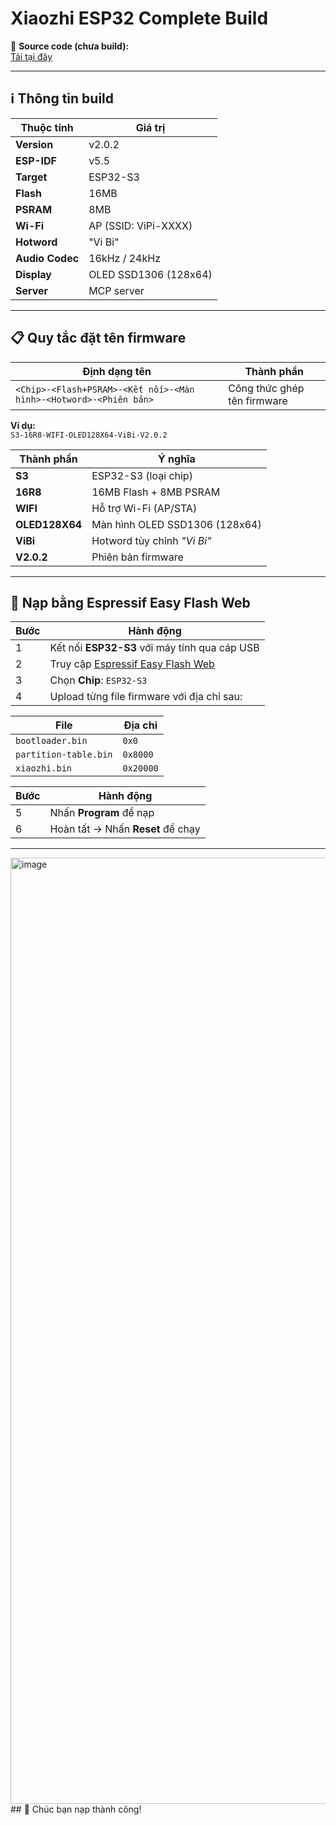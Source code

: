 # Xiaozhi ESP32 Complete Build

📂 **Source code (chưa build):**  
[Tải tại đây](https://drive.google.com/file/d/1fuKec7o9IY3vzQojOilSiP1SKOv6T6oY/view?usp=sharing)

---

## ℹ️ Thông tin build

| Thuộc tính       | Giá trị                  |
|------------------|--------------------------|
| **Version**      | v2.0.2                   |
| **ESP-IDF**      | v5.5                     |
| **Target**       | ESP32-S3                 |
| **Flash**        | 16MB                     |
| **PSRAM**        | 8MB                      |
| **Wi-Fi**        | AP (SSID: ViPi-XXXX)     |
| **Hotword**      | "Vi Bi"                  |
| **Audio Codec**  | 16kHz / 24kHz            |
| **Display**      | OLED SSD1306 (128x64)    |
| **Server**       | MCP server               |

---

## 📋 Quy tắc đặt tên firmware

| Định dạng tên                           | Thành phần                                |
|-----------------------------------------|-------------------------------------------|
| `<Chip>-<Flash+PSRAM>-<Kết nối>-<Màn hình>-<Hotword>-<Phiên bản>` | Công thức ghép tên firmware |

**Ví dụ:**  
`S3-16R8-WIFI-OLED128X64-ViBi-V2.0.2`  

| Thành phần    | Ý nghĩa                           |
|---------------|-----------------------------------|
| **S3**        | ESP32-S3 (loại chip)              |
| **16R8**      | 16MB Flash + 8MB PSRAM            |
| **WIFI**      | Hỗ trợ Wi-Fi (AP/STA)             |
| **OLED128X64**| Màn hình OLED SSD1306 (128x64)    |
| **ViBi**      | Hotword tùy chỉnh *"Vi Bi"*       |
| **V2.0.2**    | Phiên bản firmware                |

---

## 🔧 Nạp bằng Espressif Easy Flash Web

| Bước | Hành động                                                                 |
|------|---------------------------------------------------------------------------|
| 1    | Kết nối **ESP32-S3** với máy tính qua cáp USB                             |
| 2    | Truy cập [Espressif Easy Flash Web](https://espressif.github.io/esptool-js/) |
| 3    | Chọn **Chip**: `ESP32-S3`                                                 |
| 4    | Upload từng file firmware với địa chỉ sau:                                |

| File                  | Địa chỉ   |
|-----------------------|-----------|
| `bootloader.bin`      | `0x0`     |
| `partition-table.bin` | `0x8000`  |
| `xiaozhi.bin`         | `0x20000` |

| Bước | Hành động                         |
|------|-----------------------------------|
| 5    | Nhấn **Program** để nạp           |
| 6    | Hoàn tất → Nhấn **Reset** để chạy |

---
<img width="2630" height="1514" alt="image" src="https://github.com/user-attachments/assets/bec38636-f41c-4e58-a8f7-91b1f897912b" />
## 🎉 Chúc bạn nạp thành công!




